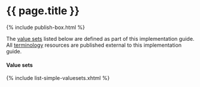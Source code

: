 # {{ page.title }}

{% include publish-box.html %}

The [value sets](http://hl7.org/fhir/STU3/valueset.html) listed below are defined as part of this implementation guide. All [terminology](http://hl7.org/fhir/STU3/terminologies.html) resources are published external to this implementation guide.

#### Value sets
{% include list-simple-valuesets.xhtml %}
